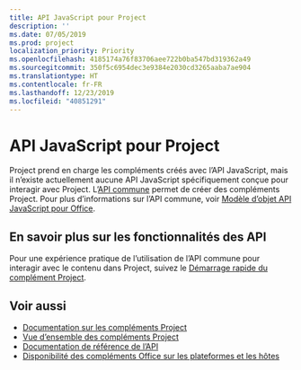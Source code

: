 ```yaml
---
title: API JavaScript pour Project
description: ''
ms.date: 07/05/2019
ms.prod: project
localization_priority: Priority
ms.openlocfilehash: 4185174a76f83706aee722b0ba547bd319362a49
ms.sourcegitcommit: 350f5c6954dec3e9384e2030cd3265aaba7ae904
ms.translationtype: HT
ms.contentlocale: fr-FR
ms.lasthandoff: 12/23/2019
ms.locfileid: "40851291"
---
```

# <a name="javascript-api-for-project"></a>API JavaScript pour Project

Project prend en charge les compléments créés avec l’API JavaScript, mais il n’existe actuellement aucune API JavaScript spécifiquement conçue pour interagir avec Project. L’[API commune](/javascript/api/office) permet de créer des compléments Project. Pour plus d’informations sur l’API commune, voir [Modèle d’objet API JavaScript pour Office](../../develop/office-javascript-api-object-model.md). 

## <a name="learn-about-api-capabilities"></a>En savoir plus sur les fonctionnalités des API

Pour une expérience pratique de l’utilisation de l’API commune pour interagir avec le contenu dans Project, suivez le [Démarrage rapide du complément Project](../../quickstarts/project-quickstart.md). 

## <a name="see-also"></a>Voir aussi

- [Documentation sur les compléments Project](../../project/index.md)
- [Vue d’ensemble des compléments Project](../../project/project-add-ins.md)
- [Documentation de référence de l’API](../javascript-api-for-office.md)
- [Disponibilité des compléments Office sur les plateformes et les hôtes](../../overview/office-add-in-availability.md)